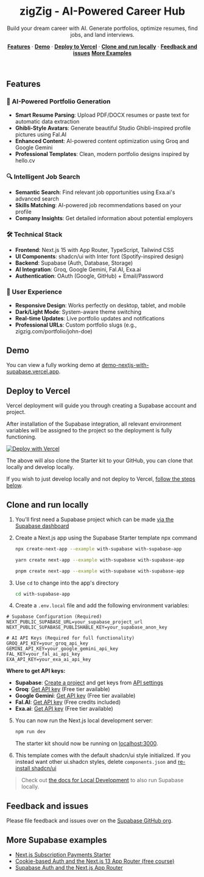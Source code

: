 <div align="center">
  <h1>zigZig - AI-Powered Career Hub</h1>
  <p>Build your dream career with AI. Generate portfolios, optimize resumes, find jobs, and land interviews.</p>
</div>

<p align="center">
  <a href="#features"><strong>Features</strong></a> ·
  <a href="#demo"><strong>Demo</strong></a> ·
  <a href="#deploy-to-vercel"><strong>Deploy to Vercel</strong></a> ·
  <a href="#clone-and-run-locally"><strong>Clone and run locally</strong></a> ·
  <a href="#feedback-and-issues"><strong>Feedback and issues</strong></a>
  <a href="#more-supabase-examples"><strong>More Examples</strong></a>
</p>
<br/>

## Features

### 🚀 AI-Powered Portfolio Generation
- **Smart Resume Parsing**: Upload PDF/DOCX resumes or paste text for automatic data extraction
- **Ghibli-Style Avatars**: Generate beautiful Studio Ghibli-inspired profile pictures using Fal.AI
- **Enhanced Content**: AI-powered content optimization using Groq and Google Gemini
- **Professional Templates**: Clean, modern portfolio designs inspired by hello.cv

### 🔍 Intelligent Job Search
- **Semantic Search**: Find relevant job opportunities using Exa.ai's advanced search
- **Skills Matching**: AI-powered job recommendations based on your profile
- **Company Insights**: Get detailed information about potential employers

### 🛠 Technical Stack
- **Frontend**: Next.js 15 with App Router, TypeScript, Tailwind CSS
- **UI Components**: shadcn/ui with Inter font (Spotify-inspired design)
- **Backend**: Supabase (Auth, Database, Storage)
- **AI Integration**: Groq, Google Gemini, Fal.AI, Exa.ai
- **Authentication**: OAuth (Google, GitHub) + Email/Password

### 📱 User Experience
- **Responsive Design**: Works perfectly on desktop, tablet, and mobile
- **Dark/Light Mode**: System-aware theme switching
- **Real-time Updates**: Live portfolio updates and notifications
- **Professional URLs**: Custom portfolio slugs (e.g., zigzig.com/portfolio/john-doe)

## Demo

You can view a fully working demo at [demo-nextjs-with-supabase.vercel.app](https://demo-nextjs-with-supabase.vercel.app/).

## Deploy to Vercel

Vercel deployment will guide you through creating a Supabase account and project.

After installation of the Supabase integration, all relevant environment variables will be assigned to the project so the deployment is fully functioning.

[![Deploy with Vercel](https://vercel.com/button)](https://vercel.com/new/clone?repository-url=https%3A%2F%2Fgithub.com%2Fvercel%2Fnext.js%2Ftree%2Fcanary%2Fexamples%2Fwith-supabase&project-name=nextjs-with-supabase&repository-name=nextjs-with-supabase&demo-title=nextjs-with-supabase&demo-description=This+starter+configures+Supabase+Auth+to+use+cookies%2C+making+the+user%27s+session+available+throughout+the+entire+Next.js+app+-+Client+Components%2C+Server+Components%2C+Route+Handlers%2C+Server+Actions+and+Middleware.&demo-url=https%3A%2F%2Fdemo-nextjs-with-supabase.vercel.app%2F&external-id=https%3A%2F%2Fgithub.com%2Fvercel%2Fnext.js%2Ftree%2Fcanary%2Fexamples%2Fwith-supabase&demo-image=https%3A%2F%2Fdemo-nextjs-with-supabase.vercel.app%2Fopengraph-image.png)

The above will also clone the Starter kit to your GitHub, you can clone that locally and develop locally.

If you wish to just develop locally and not deploy to Vercel, [follow the steps below](#clone-and-run-locally).

## Clone and run locally

1. You'll first need a Supabase project which can be made [via the Supabase dashboard](https://database.new)

2. Create a Next.js app using the Supabase Starter template npx command

   ```bash
   npx create-next-app --example with-supabase with-supabase-app
   ```

   ```bash
   yarn create next-app --example with-supabase with-supabase-app
   ```

   ```bash
   pnpm create next-app --example with-supabase with-supabase-app
   ```

3. Use `cd` to change into the app's directory

   ```bash
   cd with-supabase-app
   ```

4. Create a `.env.local` file and add the following environment variables:

  ```env
  # Supabase Configuration (Required)
  NEXT_PUBLIC_SUPABASE_URL=your_supabase_project_url
  NEXT_PUBLIC_SUPABASE_PUBLISHABLE_KEY=your_supabase_anon_key

  # AI API Keys (Required for full functionality)
  GROQ_API_KEY=your_groq_api_key
  GEMINI_API_KEY=your_google_gemini_api_key
  FAL_KEY=your_fal_ai_api_key
  EXA_API_KEY=your_exa_ai_api_key
  ```

  **Where to get API keys:**
  - **Supabase**: [Create a project](https://database.new) and get keys from [API settings](https://supabase.com/dashboard/project/_?showConnect=true)
  - **Groq**: [Get API key](https://console.groq.com/keys) (Free tier available)
  - **Google Gemini**: [Get API key](https://aistudio.google.com/app/apikey) (Free tier available)
  - **Fal.AI**: [Get API key](https://fal.ai/dashboard) (Free credits included)
  - **Exa.ai**: [Get API key](https://dashboard.exa.ai/) (Free tier available)

5. You can now run the Next.js local development server:

   ```bash
   npm run dev
   ```

   The starter kit should now be running on [localhost:3000](http://localhost:3000/).

6. This template comes with the default shadcn/ui style initialized. If you instead want other ui.shadcn styles, delete `components.json` and [re-install shadcn/ui](https://ui.shadcn.com/docs/installation/next)

> Check out [the docs for Local Development](https://supabase.com/docs/guides/getting-started/local-development) to also run Supabase locally.

## Feedback and issues

Please file feedback and issues over on the [Supabase GitHub org](https://github.com/supabase/supabase/issues/new/choose).

## More Supabase examples

- [Next.js Subscription Payments Starter](https://github.com/vercel/nextjs-subscription-payments)
- [Cookie-based Auth and the Next.js 13 App Router (free course)](https://youtube.com/playlist?list=PL5S4mPUpp4OtMhpnp93EFSo42iQ40XjbF)
- [Supabase Auth and the Next.js App Router](https://github.com/supabase/supabase/tree/master/examples/auth/nextjs)
